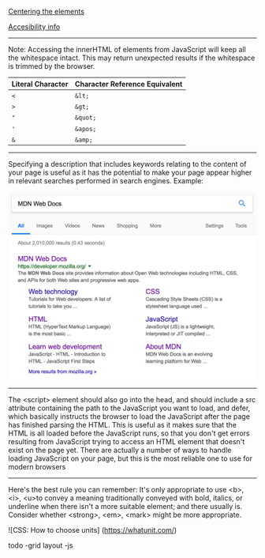 [Centering the elements](https://www.freecodecamp.org/news/how-to-center-anything-with-css-align-a-div-text-and-more/)

[Accesibility info](https://medium.com/@zmactavish/15-html-tags-for-accessibility-2738183cbc3)

<hr>

Note: Accessing the innerHTML of elements from JavaScript will keep all the whitespace intact. This may return unexpected results if the whitespace is trimmed by the browser.

| Literal Character | Character Reference Equivalent |
|------------------|--------------------------------|
| `<`              | `&lt;`                          |
| `>`              | `&gt;`                          |
| `"`              | `&quot;`                         |
| `'`              | `&apos;`                         |
| `&`              | `&amp;`                          |

<hr>

Specifying a description that includes keywords relating to the content of your page is useful as it has the potential to make your page appear higher in relevant searches performed in search engines. Example:

![Example](image.png)

<hr>


The &lt;script&gt; element should also go into the head, and should include a src attribute containing the path to the JavaScript you want to load, and defer, which basically instructs the browser to load the JavaScript after the page has finished parsing the HTML. This is useful as it makes sure that the HTML is all loaded before the JavaScript runs, so that you don't get errors resulting from JavaScript trying to access an HTML element that doesn't exist on the page yet. There are actually a number of ways to handle loading JavaScript on your page, but this is the most reliable one to use for modern browsers

<hr>
Here's the best rule you can remember: It's only appropriate to use &lt;b&gt;, &lt;i&gt;, &lt;u&gt;to convey a meaning traditionally conveyed with bold, italics, or underline when there isn't a more suitable element; and there usually is. Consider whether &lt;strong&gt;, &lt;em&gt;, &lt;mark&gt; might be more appropriate.

![CSS: How to choose units] (https://whatunit.com/)

todo
-grid layout 
-js

